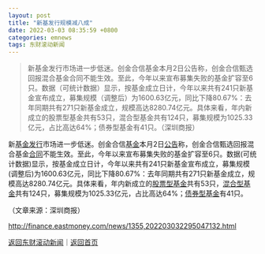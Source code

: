 ```yaml
---
layout: post
title: "新基发行规模减八成"
date: 2022-03-03 08:35:59 +0800
categories: emnews
tags: 东财滚动新闻
---
```

> 新基金发行市场进一步低迷。创金合信基金本月2日公告称，创金合信甄选回报混合基金合同不能生效。至此，今年以来宣布募集失败的基金扩容至6只。数据（可统计数据）显示，按基金成立日计，今年以来共有241只新基金宣布成立，募集规模（调整后）为1600.63亿元，同比下降80.67%：去年同期共有271只新基金成立，规模高达8280.74亿元。具体来看，年内新成立的股票型基金共有53只，混合型基金共有124只，募集规模为1025.33亿元，占比高达64%；债券型基金有41只。（深圳商报）

<p>新<span id="Info.3111"><a href="http://fund.eastmoney.com/data/xinfund.html" class="infokey">基金发行</a></span>市场进一步低迷。创金合信<span id="Info.3293"><a href="http://data.eastmoney.com/zlsj/" class="infokey">基金</a></span>本月2日<span id="Info.3332"><a href="http://data.eastmoney.com/notices/" class="infokey">公告</a></span>称，创金合信甄选回报混合基金<span id="Info.3300"><a href="http://data.eastmoney.com/zdht/" class="infokey">合同</a></span>不能生效。至此，今年以来宣布募集失败的基金扩容至6只。数据(可统计数据)显示，按基金成立日计，今年以来共有241只新基金宣布成立，募集规模(调整后)为1600.63亿元，同比下降80.67%：去年同期共有271只新基金成立，规模高达8280.74亿元。具体来看，年内新成立的<span id="Info.3121"><a href="http://fund.eastmoney.com/GP_jzzzl.html" class="infokey">股票型基金</a></span>共有53只，<span id="Info.3131"><a href="http://fund.eastmoney.com/HH_jzzzl.html" class="infokey">混合型基金</a></span>共有124只，募集规模为1025.33亿元，占比高达64%；<span id="Info.3125"><a href="http://fund.eastmoney.com/ZQ_jzzzl.html" class="infokey">债券型基金</a></span>有41只。</p><p class="em_media">（文章来源：深圳商报）</p>

<http://finance.eastmoney.com/news/1355,202203032295047132.html>

[返回东财滚动新闻](//finews.withounder.com/emnews/)｜[返回首页](//finews.withounder.com/)